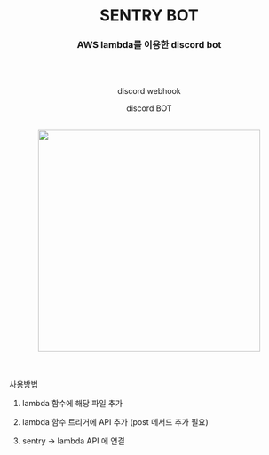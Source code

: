 <div align=center>

# SENTRY BOT

### AWS lambda를 이용한 discord bot

<br/>

<br/>

discord webhook

discord BOT

<br/>

<image src="https://github.com/user-attachments/assets/03cffb6a-864e-41bd-aae5-31c50264adc3" width="400"/>

<br/>

<br/>

</div>

<br/>

사용방법

1. lambda 함수에 해당 파일 추가

2. lambda 함수 트리거에 API 추가 (post 메서드 추가 필요)

3. sentry -> lambda API 에 연결
